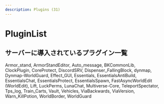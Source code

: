 ```yaml
---
description: Plugins (31)
---
```


# PluginList

## サーバーに導入されているプラグイン一覧

Armor\_stand, ArmorStandEditor, Auto\_message, BKCommonLib, ClockPlugin, CoreProtect, DiscordSRV, Dispenser\_FallingBlock, dynmap, Dynmap-WorldGuard, Effect\_GUI, Essentials, EssentialsAntiBuild, EssentialsChat, EssentialsProtect, EssentialsSpawn, FastAsyncWorldEdit (WorldEdit), Lift, LuckPerms, LunaChat, Multiverse-Core, TeleportSpectator, Tps\_log, Train\_Carts, Vault, Vehicles, ViaBackwards, ViaVersion, Warn\_KillPotion, WorldBorder, WorldGuard
